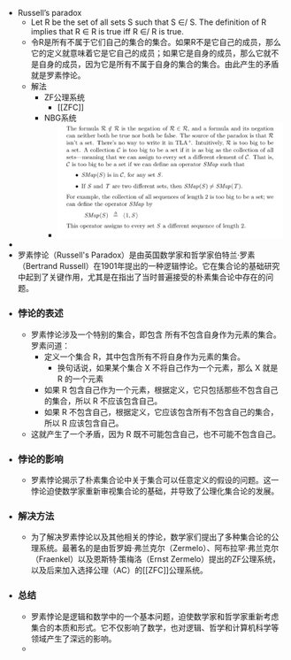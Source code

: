 - Russell’s paradox
	- Let R be the set of all sets S such that S ∈/ S. The definition of R implies that R ∈ R is true iff R ∈/ R is true.
	- 令R是所有不属于它们自己的集合的集合。如果R不是它自己的成员，那么它的定义就意味着它是它自己的成员；如果它是自身的成员，那么它就不是自身的成员，因为它是所有不属于自身的集合的集合。由此产生的矛盾就是罗素悖论。
	- 解法
		- ZF公理系统
			- [[ZFC]]
		- NBG系统
			- ![image.png](../assets/image_1656174520909_0.png)
-
- 罗素悖论（Russell's Paradox）是由英国数学家和哲学家伯特兰·罗素（Bertrand Russell）在1901年提出的一种逻辑悖论。它在集合论的基础研究中起到了关键作用，尤其是在指出了当时普遍接受的朴素集合论中存在的问题。
- ### 悖论的表述
	- 罗素悖论涉及一个特别的集合，即包含 所有不包含自身作为元素的集合。罗素问道：
		- 定义一个集合 R，其中包含所有不将自身作为元素的集合。
			- 换句话说，如果某个集合 X 不将自己作为一个元素，那么 X 就是 R 的一个元素
		- 如果 R 包含自己作为一个元素，根据定义，它只包括那些不包含自己的集合，所以 R 不应该包含自己。
		- 如果 R 不包含自己，根据定义，它应该包含所有不包含自己的集合，所以 R 应该包含自己。
	- 这就产生了一个矛盾，因为 R 既不可能包含自己，也不可能不包含自己。
- ### 悖论的影响
	- 罗素悖论揭示了朴素集合论中关于集合可以任意定义的假设的问题。这一悖论迫使数学家重新审视集合论的基础，并导致了公理化集合论的发展。
- ### 解决方法
	- 为了解决罗素悖论以及其他相关的悖论，数学家们提出了多种集合论的公理系统。最著名的是由哲罗姆·弗兰克尔（Zermelo）、阿布拉罕·弗兰克尔（Fraenkel）以及恩斯特·策梅洛（Ernst Zermelo）提出的ZF公理系统，以及后来加入选择公理（AC）的[[ZFC]]公理系统。
- ### 总结
	- 罗素悖论是逻辑和数学中的一个基本问题，迫使数学家和哲学家重新考虑集合的本质和形式。它不仅影响了数学，也对逻辑、哲学和计算机科学等领域产生了深远的影响。
	-